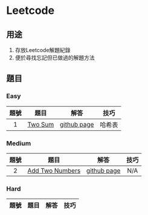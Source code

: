 # Leetcode

## 用途
1. 存放Leetcode解題紀錄
2. 便於尋找忘記但已做過的解題方法

## 題目

### Easy
題號 | 題目 | 解答 | 技巧 |
|:--------:|:-------:|:--------:|:--------:|
| 1 | [Two Sum](https://leetcode.com/problems/two-sum/) | [github page](/1) | 哈希表 |

### Medium
題號 | 題目 | 解答 | 技巧 |
|:--------:|:-------:|:--------:|:--------:|
| 2 | [Add Two Numbers](https://leetcode.com/problems/add-two-numbers/) | [github page](/2) | N/A |

### Hard
題號 | 題目 | 解答 | 技巧 |
|:--------:|:-------:|:--------:|:--------:|
